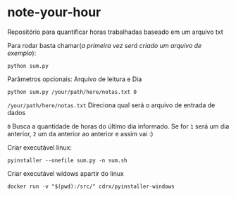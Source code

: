# note-your-hour

Repositório para quantificar horas trabalhadas baseado em um arquivo txt

Para rodar basta chamar(_a primeira vez será criado um arquivo de exemplo_):
```
python sum.py
```

Parâmetros opcionais: Arquivo de leitura e Dia
```
python sum.py /your/path/here/notas.txt 0
``` 
`/your/path/here/notas.txt` Direciona qual será o arquivo de entrada de dados

`0` Busca a quantidade de horas do último dia informado. Se for `1` será um dia anterior, `2` um da anterior ao anterior e assim vai :)


Criar executável linux:
```
pyinstaller --onefile sum.py -n sum.sh
```

Criar executável widows apartir do linux
```
docker run -v "$(pwd):/src/" cdrx/pyinstaller-windows
```
